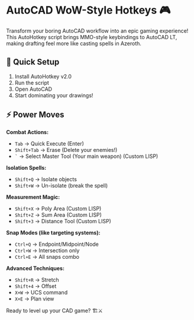 # AutoCAD WoW-Style Hotkeys 🎮

Transform your boring AutoCAD workflow into an epic gaming experience! This AutoHotkey script brings MMO-style keybindings to AutoCAD LT, making drafting feel more like casting spells in Azeroth.

## 🚀 Quick Setup
1. Install AutoHotkey v2.0
2. Run the script
3. Open AutoCAD
4. Start dominating your drawings!

## ⚡ Power Moves

**Combat Actions:**
- `Tab` → Quick Execute (Enter)
- `Shift+Tab` → Erase (Delete your enemies!)
- `` ` `` → Select Master Tool (Your main weapon) (Custom LISP)

**Isolation Spells:**
- `Shift+Q` → Isolate objects
- `Shift+W` → Un-isolate (break the spell)

**Measurement Magic:**
- `Shift+X` → Poly Area (Custom LISP)
- `Shift+Z` → Sum Area (Custom LISP)
- `Shift+3` → Distance Tool (Custom LISP)

**Snap Modes (like targeting systems):**
- `Ctrl+Q` → Endpoint/Midpoint/Node
- `Ctrl+W` → Intersection only
- `Ctrl+E` → All snaps combo

**Advanced Techniques:**
- `Shift+R` → Stretch
- `Shift+4` → Offset
- `X+W` → UCS command
- `X+E` → Plan view

Ready to level up your CAD game? 🏗️⚔️
